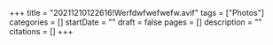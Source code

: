 +++
title = "20211210122616!Werfdwfwefwefw.avif"
tags = ["Photos"]
categories = []
startDate = ""
draft = false
pages = []
description = ""
citations = []
+++
